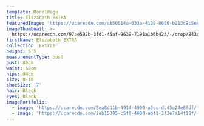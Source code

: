 ```yaml
---
template: ModelPage
title: Elizabeth EXTRA
featuredImage: 'https://ucarecdn.com/ab50514a-633a-4139-8656-b213d9c5ee3e/'
imageThumbnail: >-
  https://ucarecdn.com/97ae592b-3fd1-45af-9639-7191a1b6b423/-/crop/843x1020/29,130/-/preview/
firstName: Elizabeth EXTRA
collection: Extras
height: 5'5
measurementType: bust
bust: 86cm
waist: 68cm
hips: 94cm
size: 8-10
shoeSize: '7'
hair: Black
eyes: Black
imagePortfolio:
  - image: 'https://ucarecdn.com/8ea8d11b-4914-4900-a5cc-dc45a24e8fdf/'
  - image: 'https://ucarecdn.com/2eb15395-c5f0-4608-abf1-3f3e7a14f18f/'
---
```


